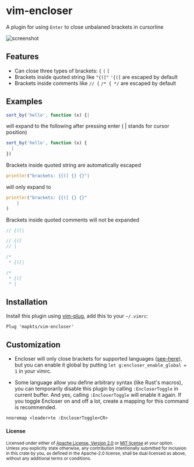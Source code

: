 # vim-encloser

A plugin for using `Enter` to close unbalaned brackets in cursorline

![screenshot](https://github.com/mapkts/vim-encloser/screenshot.gif)

## Features

- Can close three types of brackets: `{` `(` `[`
- Brackets inside quoted string like `"{(["` `'{([` are escaped by default
- Brackets inside comments like `// {` `/* { */` are escaped by default

## Examples


```js
sort_by('hello', function (x) {|
```

will expand to the following after pressing enter ( | stands for cursor position)

```js
sort_by('hello', function (x) {
  |
})
```

Brackets inside quoted string are automatically escaped

```rust
println!("brackets: {{([ {} {}"|
```

will only expand to

```rust
println!("brackets: {{([ {} {}"
    |
)
```

Brackets inside quoted comments will not be expanded

```rust
// {([|
```

```rust
// {([
// |
```

```rust
/*
 * {([|
```

```rust
/*
 * {([
 * |
```

## Installation

Install this plugin using [vim-plug], add this to your `~/.vimrc`:

[vim-plug]: https://github.com/junegunn/vim-plug

```vim
Plug 'mapkts/vim-encloser'
```

## Customization

- Encloser will only close brackets for supported languages ([see-here]), but you can enable it
  global by putting `let g:encloser_enable_global = 1` in your vimrc.

[see-here]: https://github.com/mapkts/vim-encloser/blob/master/plugin/encloser.vim

- Some language allow you define arbitrary syntax (like Rust's macros), you can temporarily disable
this plugin by calling `:EncloserToggle` in current buffer. And yes, calling `:EncloserToggle` will
enable it again. If you toggle Encloser on and off a lot, create a mapping for this command is
recommended.

```vim
nnoremap <leader>te :EncloserToggle<CR>
```

#### License

<sup>
Licensed under either of <a href="LICENSE-APACHE">Apache License, Version
2.0</a> or <a href="LICENSE-MIT">MIT license</a> at your option.
</sup>

<br>

<sub>
Unless you explicitly state otherwise, any contribution intentionally submitted
for inclusion in this crate by you, as defined in the Apache-2.0 license, shall
be dual licensed as above, without any additional terms or conditions.
</sub>
